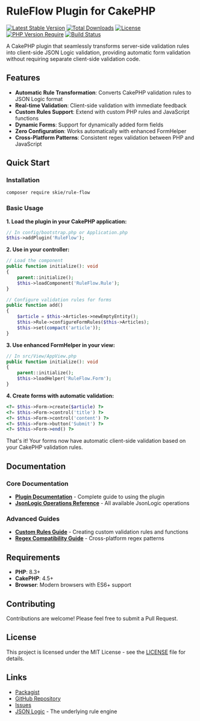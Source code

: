 # RuleFlow Plugin for CakePHP

[![Latest Stable Version](https://img.shields.io/packagist/v/skie/rule-flow.svg)](https://packagist.org/packages/skie/rule-flow)
[![Total Downloads](https://img.shields.io/packagist/dt/skie/rule-flow.svg)](https://packagist.org/packages/skie/rule-flow)
[![License](https://img.shields.io/packagist/l/skie/rule-flow.svg)](https://packagist.org/packages/skie/rule-flow)
[![PHP Version Require](https://img.shields.io/packagist/php-v/skie/rule-flow.svg)](https://packagist.org/packages/skie/rule-flow)
[![Build Status](https://img.shields.io/github/actions/workflow/status/skie/rule-flow/ci.yml?branch=main)](https://github.com/skie/rule-flow/actions)

A CakePHP plugin that seamlessly transforms server-side validation rules into client-side JSON Logic validation, providing automatic form validation without requiring separate client-side validation code.

## Features

- **Automatic Rule Transformation**: Converts CakePHP validation rules to JSON Logic format
- **Real-time Validation**: Client-side validation with immediate feedback
- **Custom Rules Support**: Extend with custom PHP rules and JavaScript functions
- **Dynamic Forms**: Support for dynamically added form fields
- **Zero Configuration**: Works automatically with enhanced FormHelper
- **Cross-Platform Patterns**: Consistent regex validation between PHP and JavaScript

## Quick Start

### Installation

```bash
composer require skie/rule-flow
```

### Basic Usage

**1. Load the plugin in your CakePHP application:**

```php
// In config/bootstrap.php or Application.php
$this->addPlugin('RuleFlow');
```

**2. Use in your controller:**

```php
// Load the component
public function initialize(): void
{
    parent::initialize();
    $this->loadComponent('RuleFlow.Rule');
}

// Configure validation rules for forms
public function add()
{
    $article = $this->Articles->newEmptyEntity();
    $this->Rule->configureFormRules($this->Articles);
    $this->set(compact('article'));
}
```

**3. Use enhanced FormHelper in your view:**

```php
// In src/View/AppView.php
public function initialize(): void
{
    parent::initialize();
    $this->loadHelper('RuleFlow.Form');
}
```

**4. Create forms with automatic validation:**

```php
<?= $this->Form->create($article) ?>
<?= $this->Form->control('title') ?>
<?= $this->Form->control('content') ?>
<?= $this->Form->button('Submit') ?>
<?= $this->Form->end() ?>
```

That's it! Your forms now have automatic client-side validation based on your CakePHP validation rules.

## Documentation

### Core Documentation
- **[Plugin Documentation](docs/RuleFlow-Plugin-Documentation.md)** - Complete guide to using the plugin
- **[JsonLogic Operations Reference](docs/JsonLogic-Operations-Reference.md)** - All available JsonLogic operations

### Advanced Guides
- **[Custom Rules Guide](docs/custom-rules-guide.md)** - Creating custom validation rules and functions
- **[Regex Compatibility Guide](docs/regex-compatibility.md)** - Cross-platform regex patterns

## Requirements

- **PHP**: 8.3+
- **CakePHP**: 4.5+
- **Browser**: Modern browsers with ES6+ support

## Contributing

Contributions are welcome! Please feel free to submit a Pull Request.

## License

This project is licensed under the MIT License - see the [LICENSE](LICENSE) file for details.

## Links

- [Packagist](https://packagist.org/packages/skie/rule-flow)
- [GitHub Repository](https://github.com/skie/rule-flow)
- [Issues](https://github.com/skie/rule-flow/issues)
- [JSON Logic](http://jsonlogic.com/) - The underlying rule engine
